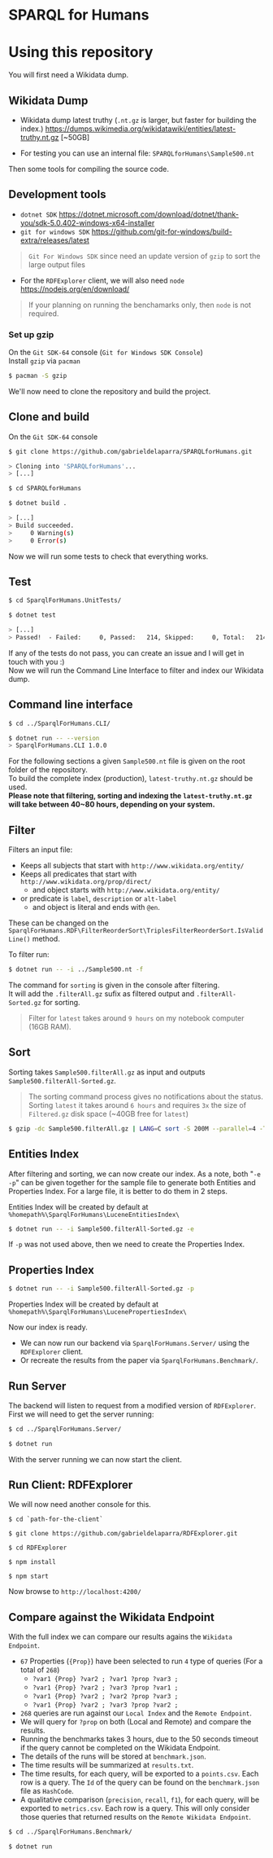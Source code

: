 # SPARQL for Humans

# Using this repository

You will first need a Wikidata dump.

## Wikidata Dump

- Wikidata dump latest truthy (`.nt.gz` is larger, but faster for building the index.) https://dumps.wikimedia.org/wikidatawiki/entities/latest-truthy.nt.gz [~50GB]

- For testing you can use an internal file: `SPARQLforHumans\Sample500.nt`

Then some tools for compiling the source code.

## Development tools

- `dotnet SDK` https://dotnet.microsoft.com/download/dotnet/thank-you/sdk-5.0.402-windows-x64-installer
- `git for windows SDK` https://github.com/git-for-windows/build-extra/releases/latest
> `Git For Windows SDK` since need an update version of `gzip` to sort the large output files

- For the `RDFExplorer` client, we will also need `node` https://nodejs.org/en/download/
> If your planning on running the benchamarks only, then `node` is not required.

### Set up gzip
On the `Git SDK-64` console (`Git for Windows SDK Console`)\
Install `gzip` via `pacman`

``` bash
$ pacman -S gzip
```

We'll now need to clone the repository and build the project.

## Clone and build

On the `Git SDK-64` console
``` bash
$ git clone https://github.com/gabrieldelaparra/SPARQLforHumans.git

> Cloning into 'SPARQLforHumans'...
> [...]

$ cd SPARQLforHumans

$ dotnet build .

> [...]
> Build succeeded.
>     0 Warning(s)
>     0 Error(s)
```

Now we will run some tests to check that everything works.

## Test
``` bash
$ cd SparqlForHumans.UnitTests/

$ dotnet test

> [...]
> Passed!  - Failed:     0, Passed:   214, Skipped:     0, Total:   214, Duration: 9 s - SparqlForHumans.UnitTests.dll (netcoreapp3.1)
```

If any of the tests do not pass, you can create an issue and I will get in touch with you :)\
Now we will run the Command Line Interface to filter and index our Wikidata dump.

## Command line interface

``` bash
$ cd ../SparqlForHumans.CLI/

$ dotnet run -- --version
> SparqlForHumans.CLI 1.0.0
```

For the following sections a given `Sample500.nt` file is given on the root folder of the repository.\
To build the complete index (production), `latest-truthy.nt.gz` should be used.\
**Please note that filtering, sorting and indexing the `latest-truthy.nt.gz` will take between 40~80 hours, depending on your system.**

## Filter

Filters an input file:
- Keeps all subjects that start with `http://www.wikidata.org/entity/`
- Keeps all predicates that start with `http://www.wikidata.org/prop/direct/`
  - and object starts with `http://www.wikidata.org/entity/`
- or predicate is `label`, `description` or `alt-label`
  - and object is literal and ends with `@en`.

These can be changed on the `SparqlForHumans.RDF\FilterReorderSort\TriplesFilterReorderSort.IsValidLine()` method.

To filter run:
``` bash
$ dotnet run -- -i ../Sample500.nt -f
```

The command for `sorting` is given in the console after filtering.\
It will add the `.filterAll.gz` sufix as filtered output and `.filterAll-Sorted.gz` for sorting.

> Filter for `latest` takes around `9 hours` on my notebook computer (16GB RAM).

## Sort

Sorting takes `Sample500.filterAll.gz` as input and outputs `Sample500.filterAll-Sorted.gz`.

> The sorting command process gives no notifications about the status. 
> Sorting `latest` it takes around `6 hours` and requires `3x` the size of `Filtered.gz` disk space (~40GB free for `latest`)

``` bash
$ gzip -dc Sample500.filterAll.gz | LANG=C sort -S 200M --parallel=4 -T tmp/ --compress-program=gzip | gzip > Sample500.filterAll-Sorted.gz
```

## Entities Index

After filtering and sorting, we can now create our index. As a note, both "`-e -p`" can be given together for the sample file to generate both Entities and Properties Index. For a large file, it is better to do them in 2 steps.

Entities Index will be created by default at `%homepath%\SparqlForHumans\LuceneEntitiesIndex\`

``` bash
$ dotnet run -- -i Sample500.filterAll-Sorted.gz -e
```

If `-p` was not used above, then we need to create the Properties Index.

## Properties Index

``` bash
$ dotnet run -- -i Sample500.filterAll-Sorted.gz -p
```
Properties Index will be created by default at `%homepath%\SparqlForHumans\LucenePropertiesIndex\`

Now our index is ready.
- We can now run our backend via `SparqlForHumans.Server/` using the `RDFExplorer` client.
- Or recreate the results from the paper via `SparqlForHumans.Benchmark/`.

## Run Server
The backend will listen to request from a modified version of `RDFExplorer`. First we will need to get the server running:

``` bash
$ cd ../SparqlForHumans.Server/

$ dotnet run
```

With the server running we can now start the client.

## Run Client: RDFExplorer

We will now need another console for this.

```
$ cd `path-for-the-client`

$ git clone https://github.com/gabrieldelaparra/RDFExplorer.git

$ cd RDFExplorer

$ npm install

$ npm start
```

Now browse to `http://localhost:4200/`

## Compare against the Wikidata Endpoint

With the full index we can compare our results agains the `Wikidata Endpoint`.
- `67` Properties (`{Prop}`) have been selected to run `4` type of queries (For a total of `268`)
  - `?var1 {Prop} ?var2 ; ?var1 ?prop ?var3 ;`
  - `?var1 {Prop} ?var2 ; ?var3 ?prop ?var1 ;`
  - `?var1 {Prop} ?var2 ; ?var2 ?prop ?var3 ;`
  - `?var1 {Prop} ?var2 ; ?var3 ?prop ?var2 ;`
- `268` queries are run against our `Local Index` and the `Remote Endpoint`.
- We will query for `?prop` on both (Local and Remote) and compare the results.
- Running the benchmarks takes 3 hours, due to the 50 seconds timeout if the query cannot be completed on the Wikidata Endpoint.
- The details of the runs will be stored at `benchmark.json`.
- The time results will be summarized at `results.txt`.
- The time results, for each query, will be exported to a `points.csv`. Each row is a query. The `Id` of the query can be found on the `benchmark.json` file as `HashCode`.
- A qualitative comparison (`precision`, `recall`, `f1`), for each query, will be exported to `metrics.csv`. Each row is a query. This will only consider those queries that returned results on the `Remote Wikidata Endpoint`.

``` bash
$ cd ../SparqlForHumans.Benchmark/

$ dotnet run
```
